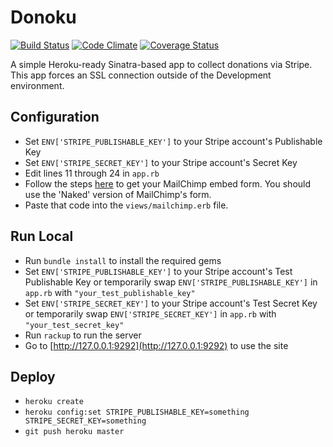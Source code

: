 # Donoku

[![Build Status](https://travis-ci.org/JamesChevalier/donoku.png)](https://travis-ci.org/JamesChevalier/donoku)
[![Code Climate](https://codeclimate.com/github/JamesChevalier/donoku.png)](https://codeclimate.com/github/JamesChevalier/donoku)
[![Coverage Status](https://coveralls.io/repos/JamesChevalier/donoku/badge.png)](https://coveralls.io/r/JamesChevalier/donoku)

A simple Heroku-ready Sinatra-based app to collect donations via Stripe. This app forces an SSL connection outside of the Development environment.

## Configuration

* Set `ENV['STRIPE_PUBLISHABLE_KEY']` to your Stripe account's Publishable Key
* Set `ENV['STRIPE_SECRET_KEY']` to your Stripe account's Secret Key
* Edit lines 11 through 24 in `app.rb`
* Follow the steps [here](http://kb.mailchimp.com/article/how-can-i-add-my-signup-form-on-my-website#embedform) to get your MailChimp embed form. You should use the 'Naked' version of MailChimp's form.
* Paste that code into the `views/mailchimp.erb` file.

## Run Local

* Run `bundle install` to install the required gems
* Set `ENV['STRIPE_PUBLISHABLE_KEY']` to your Stripe account's Test Publishable Key or temporarily swap `ENV['STRIPE_PUBLISHABLE_KEY']` in `app.rb` with `"your_test_publishable_key"`
* Set `ENV['STRIPE_SECRET_KEY']` to your Stripe account's Test Secret Key or temporarily swap `ENV['STRIPE_SECRET_KEY']` in `app.rb` with `"your_test_secret_key"`
* Run `rackup` to run the server
* Go to [http://127.0.0.1:9292](http://127.0.0.1:9292) to use the site

## Deploy

* `heroku create`
* `heroku config:set STRIPE_PUBLISHABLE_KEY=something STRIPE_SECRET_KEY=something`
* `git push heroku master`
